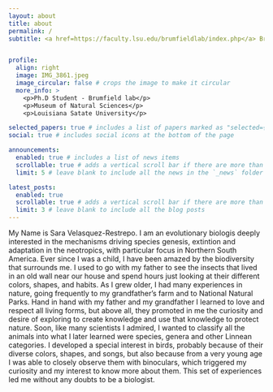 ```yaml
---
layout: about
title: about
permalink: /
subtitle: <a href=https://faculty.lsu.edu/brumfieldlab/index.php</a> Brumfield Lab 


profile:
  align: right
  image: IMG_3861.jpeg
  image_circular: false # crops the image to make it circular
  more_info: >
    <p>Ph.D Student - Brumfield lab</p>
    <p>Museum of Natural Sciences</p>
    <p>Louisiana Satate University</p>

selected_papers: true # includes a list of papers marked as "selected={true}"
social: true # includes social icons at the bottom of the page

announcements:
  enabled: true # includes a list of news items
  scrollable: true # adds a vertical scroll bar if there are more than 3 news items
  limit: 5 # leave blank to include all the news in the `_news` folder

latest_posts:
  enabled: true
  scrollable: true # adds a vertical scroll bar if there are more than 3 new posts items
  limit: 3 # leave blank to include all the blog posts
---
```

My Name is Sara Velasquez-Restrepo. I am an evolutionary biologis deeply interested in the mechanisms driving species genesis, extintion and adaptation in the neotropics, with particular focus in Northern South America. Ever since I was a child, I have been amazed by the biodiversity that surrounds me. I used to go with my father to see the insects that lived in an old wall near our house and spend hours just looking at their different colors, shapes, and habits. As I grew older, I had many experiences in nature, going frequently to my grandfather’s farm and to National Natural Parks. Hand in hand with my father and my grandfather I learned to love and respect all living forms, but above all, they promoted in me the curiosity and desire of exploring to create knowledge and use that knowledge to protect nature. Soon, like many scientists I admired, I wanted to classify all the animals into what I later learned were species, genera and other Linnean categories. I developed a special interest in birds, probably because of their diverse colors, shapes, and songs, but also because from a very young age I was able to closely observe them with binoculars, which triggered my curiosity and my interest to know more about them. This set of experiences led me without any doubts to be a biologist.


